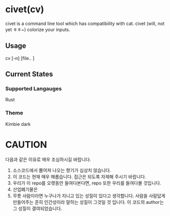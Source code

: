 # civet(cv)
civet is a command line tool which has compatibility with cat. civet (will, not yet ㅎㅎ~) colorize your inputs.

## Usage
cv [-n] [file.. ]

## Current States
###  Supported Langauges
Rust

### Theme
Kimbie dark

# CAUTION
다음과 같은 이유로 매우 조심하시길 바랍니다.

1. 소스코드에서 뿜어져 나오는 향기가 심상치 않습니다.
2. 이 코드는 현재 매우 해롭습니다. 접근은 되도록 자제해 주시기 바랍니다.
3. 우리가 이 repo를 오랫동안 들여다본다면, repo 또한 우리를 들여다볼 것입니다.
4. 산업폐기물은 
4. 무릇 사람이라면 누구나가 지니고 있는 성질이 있다고 생각합니다. 사람을 사람답게 만들어주는 흔히 인간성이라 말하는 성질이 그것일 것 입니다. 이 코드의 author는 그 성질이 결여되었습니다.
 
